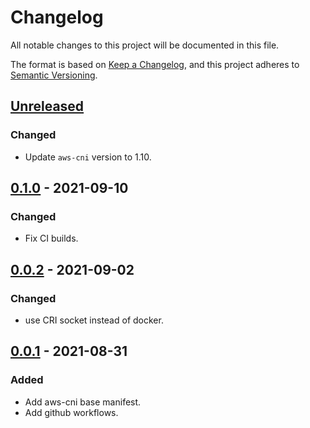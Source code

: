 # Changelog

All notable changes to this project will be documented in this file.

The format is based on [Keep a Changelog](https://keepachangelog.com/en/1.0.0/),
and this project adheres to [Semantic Versioning](https://semver.org/spec/v2.0.0.html).

## [Unreleased]

### Changed

- Update `aws-cni` version to 1.10.

## [0.1.0] - 2021-09-10

### Changed

- Fix CI builds.

## [0.0.2] - 2021-09-02

### Changed

- use CRI socket instead of docker.

## [0.0.1] - 2021-08-31

### Added

- Add aws-cni base manifest.
- Add github workflows.

[Unreleased]: https://github.com/giantswarm/aws-cni-app/compare/v0.1.0...HEAD
[0.1.0]: https://github.com/giantswarm/aws-cni-app/compare/v0.0.2...v0.1.0
[0.0.2]: https://github.com/giantswarm/aws-cni-app/compare/v0.0.1...v0.0.2
[0.0.1]: https://github.com/giantswarm/aws-cni-app/releases/tag/v0.0.1
